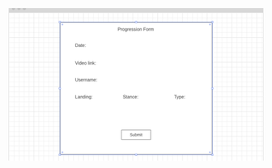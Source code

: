 ![wireframes](https://github.com/ForkingPaths2040/Progression/blob/main/PNGs/wireframes/Desktop-Form.png)
